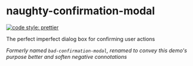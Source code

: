 # naughty-confirmation-modal

[![code style: prettier](https://img.shields.io/badge/code_style-prettier-ff69b4.svg?style=flat-square)](https://github.com/prettier/prettier)

The perfect imperfect dialog box for confirming user actions

_Formerly named `bad-confirmation-modal`, renamed to convey this demo's purpose better and soften negative connotations_
